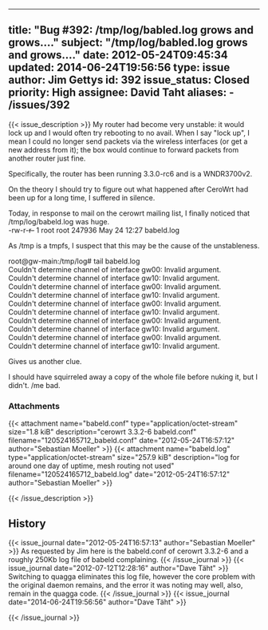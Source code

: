 
---
title: "Bug #392: /tmp/log/babled.log grows and grows...."
subject: "/tmp/log/babled.log grows and grows...."
date: 2012-05-24T09:45:34
updated: 2014-06-24T19:56:56
type: issue
author: Jim Gettys
id: 392
issue_status: Closed
priority: High
assignee: David Taht
aliases:
    - /issues/392
---

{{< issue_description >}}
My router had become very unstable: it would lock up and I would often
try rebooting to no avail. When I say "lock up", I mean I could no
longer send packets via the wireless interfaces (or get a new address
from it); the box would continue to forward packets from another router
just fine.

Specifically, the router has been running 3.3.0-rc6 and is a WNDR3700v2.

On the theory I should try to figure out what happened after CeroWrt had
been up for a long time, I suffered in silence.

Today, in response to mail on the cerowrt mailing list, I finally
noticed that /tmp/log/babeld.log was huge.\
-rw-r-~~r-~~ 1 root root 247936 May 24 12:27 babeld.log

As /tmp is a tmpfs, I suspect that this may be the cause of the
unstableness.

root@gw-main:/tmp/log\# tail babeld.log\
Couldn't determine channel of interface gw00: Invalid argument.\
Couldn't determine channel of interface gw10: Invalid argument.\
Couldn't determine channel of interface gw00: Invalid argument.\
Couldn't determine channel of interface gw10: Invalid argument.\
Couldn't determine channel of interface gw00: Invalid argument.\
Couldn't determine channel of interface gw10: Invalid argument.\
Couldn't determine channel of interface gw00: Invalid argument.\
Couldn't determine channel of interface gw10: Invalid argument.\
Couldn't determine channel of interface gw00: Invalid argument.\
Couldn't determine channel of interface gw10: Invalid argument.

Gives us another clue.

I should have squirreled away a copy of the whole file before nuking it,
but I didn't. /me bad.

### Attachments
{{< attachment name="babeld.conf" type="application/octet-stream" size="1.8 kiB" description="cerowrt 3.3.2-6 babeld.conf" filename="120524165712_babeld.conf" date="2012-05-24T16:57:12" author="Sebastian Moeller" >}}
{{< attachment name="babeld.log" type="application/octet-stream" size="257.9 kiB" description="log for around one day of uptime, mesh routing not used" filename="120524165712_babeld.log" date="2012-05-24T16:57:12" author="Sebastian Moeller" >}}

{{< /issue_description >}}

## History
{{< issue_journal date="2012-05-24T16:57:13" author="Sebastian Moeller" >}}
As requested by Jim here is the babeld.conf of cerowrt 3.3.2-6 and a
roughly 250Kb log file of babeld complaining.
{{< /issue_journal >}}
{{< issue_journal date="2012-07-12T12:28:16" author="Dave Täht" >}}
Switching to quagga eliminates this log file, however the core problem
with the original daemon remains, and the error it was noting may well,
also, remain in the quagga code.
{{< /issue_journal >}}
{{< issue_journal date="2014-06-24T19:56:56" author="Dave Täht" >}}

{{< /issue_journal >}}

